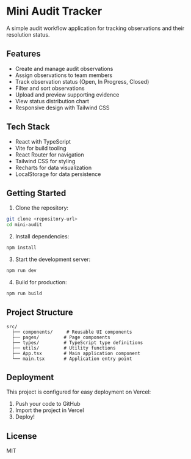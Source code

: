 # Mini Audit Tracker

A simple audit workflow application for tracking observations and their resolution status.

## Features

- Create and manage audit observations
- Assign observations to team members
- Track observation status (Open, In Progress, Closed)
- Filter and sort observations
- Upload and preview supporting evidence
- View status distribution chart
- Responsive design with Tailwind CSS

## Tech Stack

- React with TypeScript
- Vite for build tooling
- React Router for navigation
- Tailwind CSS for styling
- Recharts for data visualization
- LocalStorage for data persistence

## Getting Started

1. Clone the repository:
```bash
git clone <repository-url>
cd mini-audit
```

2. Install dependencies:
```bash
npm install
```

3. Start the development server:
```bash
npm run dev
```

4. Build for production:
```bash
npm run build
```

## Project Structure

```
src/
  ├── components/     # Reusable UI components
  ├── pages/         # Page components
  ├── types/         # TypeScript type definitions
  ├── utils/         # Utility functions
  ├── App.tsx        # Main application component
  └── main.tsx       # Application entry point
```

## Deployment

This project is configured for easy deployment on Vercel:

1. Push your code to GitHub
2. Import the project in Vercel
3. Deploy!

## License

MIT
